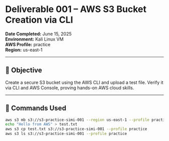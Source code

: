 # Deliverable 001 – AWS S3 Bucket Creation via CLI

**Date Completed:** June 15, 2025  
**Environment:** Kali Linux VM  
**AWS Profile:** practice  
**Region:** us-east-1  

---

## 🎯 Objective
Create a secure S3 bucket using the AWS CLI and upload a test file. Verify it via CLI and AWS Console, proving hands-on AWS cloud skills.

---

## 🧠 Commands Used

```bash
aws s3 mb s3://s3-practice-simi-001 --region us-east-1 --profile practice
echo "Hello from AWS" > test.txt
aws s3 cp test.txt s3://s3-practice-simi-001 --profile practice
aws s3 ls s3://s3-practice-simi-001 --profile practice
